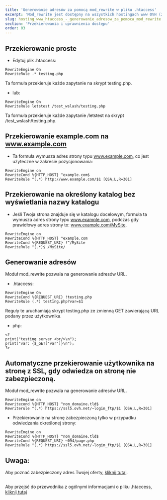 ```yaml
---
title: 'Generowanie adresów za pomocą mod_rewrite w pliku .htaccess'
excerpt: 'Mod_rewrite jest dostępny na wszystkich hostingach www OVH (z wyjątkiem 20gp).'
slug: hosting_www_htaccess_-_generowanie_adresow_za_pomoca_mod_rewrite
section: 'Przekierowania i uprawnienia dostępu'
order: 03
---
```


## Przekierowanie proste

- Edytuj plik .htaccess:

 
```
RewriteEngine On
RewriteRule .* testing.php
```



Ta formuła przekieruje każde zapytanie na skrypt testing.php.


- lub:


```
RewriteEngine On
RewriteRule letstest /test_wslash/testing.php
```



Ta formuła przekieruje każde zapytanie /letstest na skrypt /test_wslash/testing.php.


## Przekierowanie example.com na www.example.com

- Ta formuła wymusza adres strony typu www.example.com, co jest użyteczne w zakresie pozycjonowania:


```
RewriteEngine on
RewriteCond %{HTTP_HOST} ^example.com$
RewriteRule ^(.*) http://www.example.com/$1 [QSA,L,R=301]
```





## Przekierowanie na określony katalog bez wyświetlania nazwy katalogu

- Jeśli Twoja strona znajduje się w katalogu docelowym, formuła ta wymusza adres strony typu www.example.com, podczas gdy prawidłowy adres strony to: www.example.com/MySite.


```
RewriteEngine on
RewriteCond %{HTTP_HOST} ^example.com
RewriteCond %{REQUEST_URI} !^/MySite
RewriteRule ^(.*)$ /MySite/
```





## Generowanie adresów
Moduł mod_rewrite pozwala na generowanie adresów URL.


- .htaccess:


```
RewriteEngine On
RewriteCond %{REQUEST_URI} !testing.php
RewriteRule (.*) testing.php?var=$1
```



Reguły te uruchamiają skrypt testing.php ze zmienną GET zawierającą URL podany przez użytkownika.


- php:


```
<?
print("testing server <br/>\n");
print("var: {$_GET['var']}\n");
?>
```





## Automatyczne przekierowanie użytkownika na stronę z SSL, gdy odwiedza on stronę nie zabezpieczoną.
Moduł mod_rewrite pozwala na generowanie adresów URL.


```
RewriteEngine on
Rewritecond %{HTTP_HOST} ^nom_domaine.tld$
Rewriterule ^(.*) https://ssl5.ovh.net/~login_ftp/$1 [QSA,L,R=301]
```



- Przekierowanie na stronę zabezpieczoną tylko w przypadku odwiedzania określonej strony:


```
RewriteEngine on
RewriteCond %{HTTP_HOST} ^nom_domaine.tld$
RewriteCond %{REQUEST_URI} ~094/page.php
RewriteRule ^(.*) https://ssl5.ovh.net/~login_ftp/$1 [QSA,L,R=301]
```




## Uwaga:
Aby poznać zabezpieczony adres Twojej oferty, [kliknij tutaj](https://www.ovh.pl/g1594.certyfikat-ssl-ovh).


## 
Aby przejść do przewodnika z ogólnymi informacjami o pliku .htaccess, [kliknij tutaj](https://www.ovh.pl/g1967.hosting_www_plik_htaccess)

